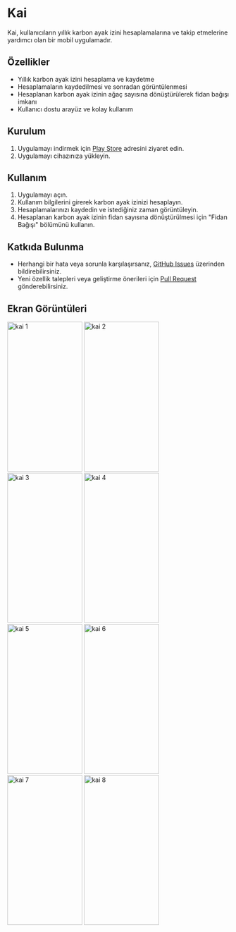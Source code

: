 # Kai

Kai, kullanıcıların yıllık karbon ayak izini hesaplamalarına ve takip etmelerine yardımcı olan bir mobil uygulamadır.

## Özellikler

- Yıllık karbon ayak izini hesaplama ve kaydetme
- Hesaplamaların kaydedilmesi ve sonradan görüntülenmesi
- Hesaplanan karbon ayak izinin ağaç sayısına dönüştürülerek fidan bağışı imkanı
- Kullanıcı dostu arayüz ve kolay kullanım

## Kurulum

1. Uygulamayı indirmek için [Play Store](https://play.google.com/store/apps/details?id=com.SedatKavak.kai) adresini ziyaret edin.
2. Uygulamayı cihazınıza yükleyin.

## Kullanım

1. Uygulamayı açın.
2. Kullanım bilgilerini girerek karbon ayak izinizi hesaplayın.
3. Hesaplamalarınızı kaydedin ve istediğiniz zaman görüntüleyin.
4. Hesaplanan karbon ayak izinin fidan sayısına dönüştürülmesi için "Fidan Bağışı" bölümünü kullanın.

## Katkıda Bulunma

- Herhangi bir hata veya sorunla karşılaşırsanız, [GitHub Issues](https://github.com/diksed/kai/issues) üzerinden bildirebilirsiniz.
- Yeni özellik talepleri veya geliştirme önerileri için [Pull Request](https://github.com/diksed/kai/pulls) gönderebilirsiniz.

## Ekran Görüntüleri
<img src="https://github.com/diksed/kai/assets/73336635/7720fad8-ed66-43fd-925f-d6136beab9bf" alt="kai 1" width="170" height="340" />
<img src="https://github.com/diksed/kai/assets/73336635/a036b370-a59c-49a2-8c92-577b7ad63582" alt="kai 2" width="170" height="340" />
<img src="https://github.com/diksed/kai/assets/73336635/aa93e302-7c66-4a5c-98f6-f79674e3f9c5" alt="kai 3" width="170" height="340" />
<img src="https://github.com/diksed/kai/assets/73336635/010b3357-fc0d-47a7-bd52-656945c3793e" alt="kai 4" width="170" height="340" />
<img src="https://github.com/diksed/kai/assets/73336635/91951b5d-6aec-4782-8612-9c5eaaf25144" alt="kai 5" width="170" height="340" />
<img src="https://github.com/diksed/kai/assets/73336635/10184f46-7b56-4a60-bdfb-73825214c66b" alt="kai 6" width="170" height="340" />
<img src="https://github.com/diksed/kai/assets/73336635/c0453a2d-c293-44b0-a569-a691665dff6e" alt="kai 7" width="170" height="340" />
<img src="https://github.com/diksed/kai/assets/73336635/2aa3199a-ec94-4f23-9fd4-125038638dae" alt="kai 8" width="170" height="340" />


